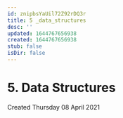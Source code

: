 ```yaml
---
id: znipbsYaUil72Z92rDQ3r
title: 5 _data_structures
desc: ''
updated: 1644767656938
created: 1644767656938
stub: false
isDir: false
---
```

# 5. Data Structures
Created Thursday 08 April 2021


